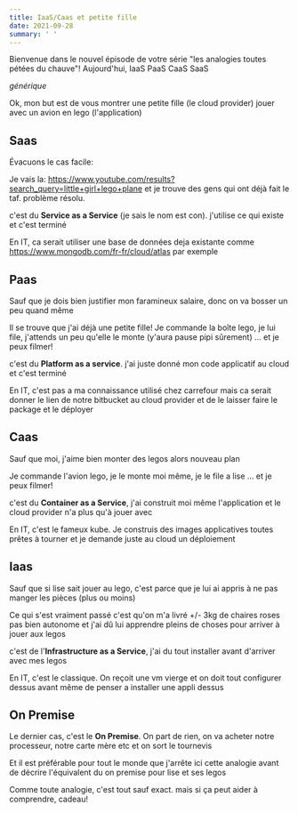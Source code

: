 ```yaml
---
title: IaaS/Caas et petite fille
date: 2021-09-28
summary: ' '
---
```


Bienvenue dans le nouvel épisode de votre série "les analogies toutes pétées du chauve"!
Aujourd'hui, IaaS PaaS CaaS SaaS

*générique*

Ok, mon but est de vous montrer une petite fille (le cloud provider) jouer avec un avion en lego (l'application)

## Saas

Évacuons le cas facile:

Je vais la: https://www.youtube.com/results?search_query=little+girl+lego+plane et je trouve des gens qui ont déjà fait le taf. problème résolu.

c'est du **Service as a Service** (je sais le nom est con). j'utilise ce qui existe et c'est terminé

En IT, ca serait utiliser une base de données deja existante comme https://www.mongodb.com/fr-fr/cloud/atlas par exemple

## Paas

Sauf que je dois bien justifier mon faramineux salaire, donc on va bosser un peu quand même

Il se trouve que j'ai déjà une petite fille! Je commande la boîte lego, je lui file, j'attends un peu qu'elle le monte (y'aura pause pipi sûrement) ... et je peux filmer!

c'est du **Platform as a service**. j'ai juste donné mon code applicatif au cloud et c'est terminé

En IT, c'est pas a ma connaissance utilisé chez carrefour mais ca serait donner le lien de notre bitbucket au cloud provider et de le laisser faire le package et le déployer

## Caas

Sauf que moi, j'aime bien monter des legos alors nouveau plan

Je commande l'avion lego, je le monte moi même, je le file a lise ... et je peux filmer!

c'est du **Container as a Service**, j'ai construit moi même l'application et le cloud provider n'a plus qu'à jouer avec

En IT, c'est le fameux kube. Je construis des images applicatives toutes prêtes à tourner et je demande juste au cloud un déploiement

## Iaas

Sauf que si lise sait jouer au lego, c'est parce que je lui ai appris à ne pas manger les pièces (plus ou moins)

Ce qui s'est vraiment passé c'est qu'on m'a livré +/- 3kg de chaires roses pas bien autonome et j'ai dû lui apprendre pleins de choses pour arriver à jouer aux legos

c'est de l'**Infrastructure as a Service**, j'ai du tout installer avant d'arriver avec mes legos

En IT, c'est le classique. On reçoit une vm vierge et on doit tout configurer dessus avant même de penser a installer une appli dessus

## On Premise

Le dernier cas, c'est le **On Premise**. On part de rien, on va acheter notre processeur, notre carte mère etc et on sort le tournevis

Et il est préférable pour tout le monde que j'arrête ici cette analogie avant de décrire l'équivalent du on premise pour lise et ses legos

Comme toute analogie, c'est tout sauf exact. mais si ça peut aider à comprendre, cadeau!

